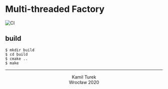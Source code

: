 # Multi-threaded Factory
![CI](https://github.com/kamilturek/factory/workflows/CI/badge.svg)
## build
```
$ mkdir build
$ cd build
$ cmake ..
$ make
```
---
<p align="center">
    Kamil Turek
    <br>
    Wrocław 2020
</p>